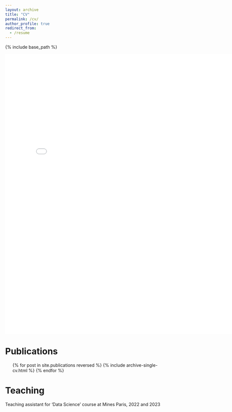```yaml
---
layout: archive
title: "CV"
permalink: /cv/
author_profile: true
redirect_from:
  - /resume
---
```


{% include base_path %}

<embed src="/images/Resume_Mathieu_Molina.pdf" width="800px" height="900px" />

Publications
======
  <ul>{% for post in site.publications reversed %}
    {% include archive-single-cv.html %}
  {% endfor %}</ul>

  
Teaching
======
  Teaching assistant for ‘Data Science’ course at Mines Paris, 2022 and 2023 
